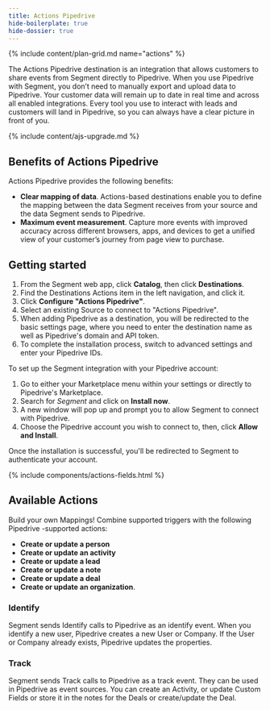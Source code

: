 ```yaml
---
title: Actions Pipedrive
hide-boilerplate: true
hide-dossier: true
---
```


{% include content/plan-grid.md name="actions" %}

The Actions Pipedrive destination is an integration that allows customers to share events from Segment directly to Pipedrive. When you use Pipedrive with Segment, you don’t need to manually export and upload data to Pipedrive. Your customer data will remain up to date in real time and across all enabled integrations. Every tool you use to interact with leads and customers will land in Pipedrive, so you can always have a clear picture in front of you.

{% include content/ajs-upgrade.md %}

## Benefits of Actions Pipedrive

Actions Pipedrive provides the following benefits:

- **Clear mapping of data**.  Actions-based destinations enable you to define the mapping between the data Segment receives from your source and the data Segment sends to Pipedrive.
- **Maximum event measurement**. Capture more events with improved accuracy across different browsers, apps, and devices to get a unified view of your customer’s journey from page view to purchase.

## Getting started

1. From the Segment web app, click **Catalog**, then click **Destinations**.
2. Find the Destinations Actions item in the left navigation, and click it.
3. Click **Configure "Actions Pipedrive"**.
4. Select an existing Source to connect to "Actions Pipedrive".
5. When adding Pipedrive as a destination, you will be redirected to the basic settings page, where you need to enter the destination name as well as Pipedrive's domain and API token.
6. To complete the installation process, switch to advanced settings and enter your Pipedrive IDs.

To set up the Segment integration with your Pipedrive account:
1. Go to either your Marketplace menu within your settings or directly to Pipedrive's Marketplace.
2. Search for *Segment* and click on **Install now**.
3. A new window will pop up and prompt you to allow Segment to connect with Pipedrive.
4. Choose the Pipedrive account you wish to connect to, then, click **Allow and Install**.

Once the installation is successful, you'll be redirected to Segment to authenticate your account.

{% include components/actions-fields.html %}

## Available Actions
Build your own Mappings! Combine supported triggers with the following Pipedrive -supported actions:
- **Create or update a person**
- **Create or update an activity**
- **Create or update a lead**
- **Create or update a note**
- **Create or update a deal**
- **Create or update an organization**.

### Identify
Segment sends Identify calls to Pipedrive as an identify event. When you identify a new user, Pipedrive creates a new User or Company. If the User or Company already exists, Pipedrive updates the properties.

### Track
Segment sends Track calls to Pipedrive as a track event. They can be used in Pipedrive as event sources. You can create an Activity, or update Custom Fields or store it in the notes for the Deals or create/update the Deal.

